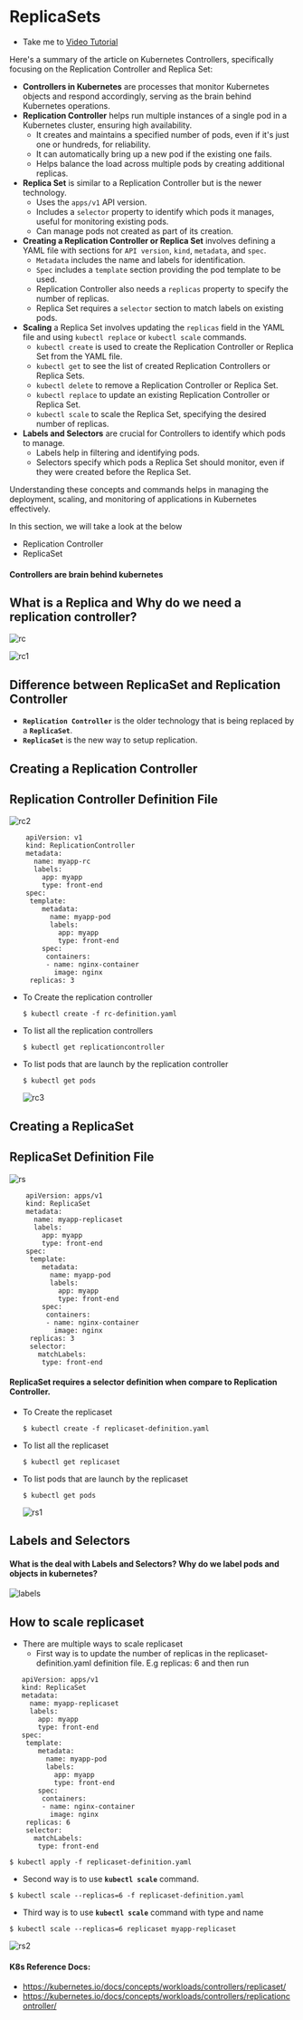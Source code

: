 # ReplicaSets
  - Take me to [Video Tutorial](https://kodekloud.com/topic/replicasets/)


Here's a summary of the article on Kubernetes Controllers, specifically focusing on the Replication Controller and Replica Set:

- **Controllers in Kubernetes** are processes that monitor Kubernetes objects and respond accordingly, serving as the brain behind Kubernetes operations.
- **Replication Controller** helps run multiple instances of a single pod in a Kubernetes cluster, ensuring high availability.
  - It creates and maintains a specified number of pods, even if it's just one or hundreds, for reliability.
  - It can automatically bring up a new pod if the existing one fails.
  - Helps balance the load across multiple pods by creating additional replicas.
- **Replica Set** is similar to a Replication Controller but is the newer technology.
  - Uses the `apps/v1` API version.
  - Includes a `selector` property to identify which pods it manages, useful for monitoring existing pods.
  - Can manage pods not created as part of its creation.
- **Creating a Replication Controller or Replica Set** involves defining a YAML file with sections for `API version`, `kind`, `metadata`, and `spec`.
  - `Metadata` includes the name and labels for identification.
  - `Spec` includes a `template` section providing the pod template to be used.
  - Replication Controller also needs a `replicas` property to specify the number of replicas.
  - Replica Set requires a `selector` section to match labels on existing pods.
- **Scaling** a Replica Set involves updating the `replicas` field in the YAML file and using `kubectl replace` or `kubectl scale` commands.
  - `kubectl create` is used to create the Replication Controller or Replica Set from the YAML file.
  - `kubectl get` to see the list of created Replication Controllers or Replica Sets.
  - `kubectl delete` to remove a Replication Controller or Replica Set.
  - `kubectl replace` to update an existing Replication Controller or Replica Set.
  - `kubectl scale` to scale the Replica Set, specifying the desired number of replicas.
- **Labels and Selectors** are crucial for Controllers to identify which pods to manage.
  - Labels help in filtering and identifying pods.
  - Selectors specify which pods a Replica Set should monitor, even if they were created before the Replica Set.
  
Understanding these concepts and commands helps in managing the deployment, scaling, and monitoring of applications in Kubernetes effectively.







In this section, we will take a look at the below
- Replication Controller
- ReplicaSet

#### Controllers are brain behind kubernetes

## What is a Replica and Why do we need a replication controller?

  ![rc](../../images/rc.PNG)
  
  ![rc1](../../images/rc1.PNG)
  
## Difference between ReplicaSet and Replication Controller
- **`Replication Controller`** is the older technology that is being replaced by a **`ReplicaSet`**.
- **`ReplicaSet`** is the new way to setup replication.

## Creating a Replication Controller

## Replication Controller Definition File
  
   ![rc2](../../images/rc2.PNG)
  
```
    apiVersion: v1
    kind: ReplicationController
    metadata:
      name: myapp-rc
      labels:
        app: myapp
        type: front-end
    spec:
     template:
        metadata:
          name: myapp-pod
          labels:
            app: myapp
            type: front-end
        spec:
         containers:
         - name: nginx-container
           image: nginx
     replicas: 3
```
  - To Create the replication controller
    ```
    $ kubectl create -f rc-definition.yaml
    ```
  - To list all the replication controllers
    ```
    $ kubectl get replicationcontroller
    ```
  - To list pods that are launch by the replication controller
    ```
    $ kubectl get pods
    ```
    ![rc3](../../images/rc3.PNG)
    
## Creating a ReplicaSet
  
## ReplicaSet Definition File

   ![rs](../../images/rs.PNG)

```
    apiVersion: apps/v1
    kind: ReplicaSet
    metadata:
      name: myapp-replicaset
      labels:
        app: myapp
        type: front-end
    spec:
     template:
        metadata:
          name: myapp-pod
          labels:
            app: myapp
            type: front-end
        spec:
         containers:
         - name: nginx-container
           image: nginx
     replicas: 3
     selector:
       matchLabels:
        type: front-end
 ```
#### ReplicaSet requires a selector definition when compare to Replication Controller.
   
  - To Create the replicaset
    ```
    $ kubectl create -f replicaset-definition.yaml
    ```
  - To list all the replicaset
    ```
    $ kubectl get replicaset
    ```
  - To list pods that are launch by the replicaset
    ```
    $ kubectl get pods
    ```
   
    ![rs1](../../images/rs1.PNG)
    
## Labels and Selectors
#### What is the deal with Labels and Selectors? Why do we label pods and objects in kubernetes?

  ![labels](../../images/labels.PNG)
  
## How to scale replicaset
- There are multiple ways to scale replicaset
  - First way is to update the number of replicas in the replicaset-definition.yaml definition file. E.g replicas: 6 and then run 
 ```
    apiVersion: apps/v1
    kind: ReplicaSet
    metadata:
      name: myapp-replicaset
      labels:
        app: myapp
        type: front-end
    spec:
     template:
        metadata:
          name: myapp-pod
          labels:
            app: myapp
            type: front-end
        spec:
         containers:
         - name: nginx-container
           image: nginx
     replicas: 6
     selector:
       matchLabels:
        type: front-end
```

  ```
  $ kubectl apply -f replicaset-definition.yaml
  ```
  - Second way is to use **`kubectl scale`** command.
  ```
  $ kubectl scale --replicas=6 -f replicaset-definition.yaml
  ```
  - Third way is to use **`kubectl scale`** command with type and name
  ```
  $ kubectl scale --replicas=6 replicaset myapp-replicaset
  ```
  ![rs2](../../images/rs2.PNG)

#### K8s Reference Docs:
- https://kubernetes.io/docs/concepts/workloads/controllers/replicaset/
- https://kubernetes.io/docs/concepts/workloads/controllers/replicationcontroller/

